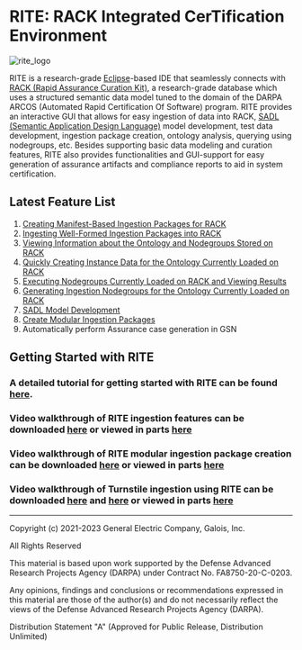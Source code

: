 
# RITE: **R**ACK **I**ntegrated Cer**T**ification **E**nvironment

![rite_logo](https://user-images.githubusercontent.com/66636651/223227669-b9ce7bf7-ae01-4974-9e29-2c3ceb0c64b6.png)

RITE is a research-grade [Eclipse](https://www.eclipse.org/ide/)-based IDE that seamlessly connects with [RACK (Rapid Assurance Curation Kit)](https://github.com/ge-high-assurance/RACK), a research-grade database which uses a structured semantic data model tuned to the domain of the DARPA ARCOS (Automated Rapid Certification Of Software) program. 
RITE provides an interactive GUI that allows for easy ingestion of data into RACK, [SADL (Semantic Application Design Language)](https://github.com/SemanticApplicationDesignLanguage/sadl) model development, test data development, ingestion package creation, ontology analysis, querying using nodegroups, etc.
Besides supporting basic data modeling and curation features, RITE also provides functionalities and GUI-support for easy generation of assurance artifacts and compliance reports to aid in system certification.   

## Latest Feature List

1. [Creating Manifest-Based Ingestion Packages for RACK](https://github.com/ge-high-assurance/RITE/wiki/RITE-Tutorial#2-creating-a-manifest-based-ingestion-package-for-rack)
2. [Ingesting Well-Formed Ingestion Packages into RACK](https://github.com/ge-high-assurance/RITE/wiki/RITE-Tutorial#3-ingesting-a-well-formed-ingestion-package-into-rack)
3. [Viewing Information about the Ontology and Nodegroups Stored on RACK](https://github.com/ge-high-assurance/RITE/wiki/RITE-Tutorial#4-viewing-information-about-the-ontology-and-nodegroups-stored-on-rack)
4. [Quickly Creating Instance Data for the Ontology Currently Loaded on RACK](https://github.com/ge-high-assurance/RITE/wiki/RITE-Tutorial#5-quickly-creating-instance-data-for-the-ontology-currently-loaded-on-rack)
5. [Executing Nodegroups Currently Loaded on RACK and Viewing Results](https://github.com/ge-high-assurance/RITE/wiki/RITE-Tutorial#6-executing-nodegroups-currently-loaded-on-rack-and-viewing-results)
6. [Generating Ingestion Nodegroups for the Ontology Currently Loaded on RACK](https://github.com/ge-high-assurance/RITE/wiki/RITE-Tutorial#7-generating-ingestion-nodegroups-for-the-ontology-currently-loaded-on-rack)
7. [SADL Model Development](https://github.com/ge-high-assurance/RITE/wiki/RITE-Tutorial#8-sadl-model-development-in-rite)
8. [Create Modular Ingestion Packages](https://github.com/ge-high-assurance/RITE/wiki/Modular-Ingestion-Package-Creation-using-Regenerate-Manifest)
9. Automatically perform Assurance case generation in GSN

## Getting Started with RITE
### A detailed tutorial for getting started with RITE can be found [here](https://github.com/ge-high-assurance/RITE/wiki/RITE-Tutorial).
### Video walkthrough of RITE ingestion features can be downloaded [here](https://github.com/ge-high-assurance/RITE/wiki/videos/RITE-Ingestion-Features-Walkthrough.mp4) or viewed in parts [here](https://github.com/ge-high-assurance/RITE/wiki/RITE-Ingestion-Features-Video-Walkthrough)
### Video walkthrough of RITE modular ingestion package creation can be downloaded [here](https://github.com/ge-high-assurance/RITE/wiki/videos/RITE-Regenerate-Manifest.mp4) or viewed in parts [here](https://github.com/ge-high-assurance/RITE/wiki/Modular-Ingestion-Package-Creation-using-Regenerate-Manifest)
### Video walkthrough of Turnstile ingestion using RITE can be downloaded [here](https://github.com/ge-high-assurance/RITE/wiki/videos/RITE-Ingestion-Turnstile-Example-Wellformed.mp4) and [here](https://github.com/ge-high-assurance/RITE/wiki/videos/RITE-Ingestion-Turnstile-Example-WithErrors.mp4) or viewed in parts [here](https://github.com/ge-high-assurance/RITE/wiki/Ingest-Turnstile-Example-Package-Video-Walkthrough)


<hr>
Copyright (c) 2021-2023 General Electric Company, Galois, Inc.

All Rights Reserved

This material is based upon work supported by the Defense Advanced Research Projects Agency (DARPA) under Contract No. FA8750-20-C-0203.

Any opinions, findings and conclusions or recommendations expressed in this material are those of the author(s) and do not necessarily reflect the views of the Defense Advanced Research Projects Agency (DARPA).

Distribution Statement "A" (Approved for Public Release, Distribution Unlimited)
